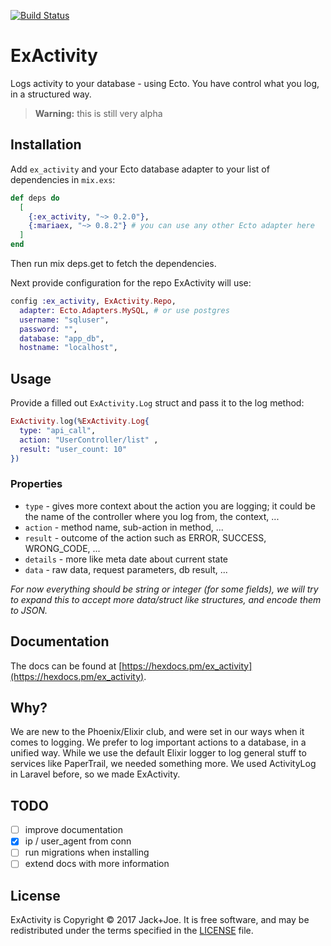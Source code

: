 [![Build Status](https://travis-ci.org/jackjoe/ex_activity.svg)](https://travis-ci.org/jackjoe/ex_activity)

# ExActivity

Logs activity to your database - using Ecto. You have control what you log, in a structured way.

> **Warning:** this is still very alpha

## Installation

Add `ex_activity` and your Ecto database adapter to your list of dependencies in `mix.exs`:

```elixir
def deps do
  [
    {:ex_activity, "~> 0.2.0"},
    {:mariaex, "~> 0.8.2"} # you can use any other Ecto adapter here
  ]
end
```
Then run mix deps.get to fetch the dependencies.

Next provide configuration for the repo ExActivity will use:

```elixir
config :ex_activity, ExActivity.Repo,
  adapter: Ecto.Adapters.MySQL, # or use postgres
  username: "sqluser",
  password: "",
  database: "app_db",
  hostname: "localhost",
```

## Usage

Provide a filled out `ExActivity.Log` struct and pass it to the log method:

```elixir
ExActivity.log(%ExActivity.Log{
  type: "api_call",
  action: "UserController/list" ,
  result: "user_count: 10"
})
```

### Properties
  * `type` - gives more context about the action you are logging; it could be the name of the controller where you log from, the context, ...
  * `action` - method name, sub-action in method, ...
  * `result` - outcome of the action such as ERROR, SUCCESS, WRONG_CODE, ...
  * `details` - more like meta date about current state
  * `data` - raw data, request parameters, db result, ...

  _For now everything should be string or integer (for some fields), we will try to expand this to accept more data/struct like structures, and encode them to JSON._

## Documentation

The docs can be found at [https://hexdocs.pm/ex_activity](https://hexdocs.pm/ex_activity).

## Why?

We are new to the Phoenix/Elixir club, and were set in our ways when it comes to logging. We prefer to log important actions to a database, in a unified way. While we use the default Elixir logger to log general stuff to services like PaperTrail, we needed something more. We used ActivityLog in Laravel before, so we made ExActivity.

## TODO

  - [ ] improve documentation
  - [x] ip / user_agent from conn
  - [ ] run migrations when installing
  - [ ] extend docs with more information

## License

ExActivity is Copyright © 2017 Jack+Joe. It is free software, and may be
redistributed under the terms specified in the [LICENSE](/LICENSE) file.

